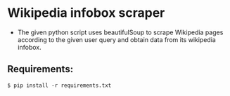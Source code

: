 # Wikipedia infobox scraper

- The given python script uses beautifulSoup to scrape Wikipedia pages according to the given user query and obtain data from its wikipedia infobox.

## Requirements: 

```
$ pip install -r requirements.txt
```
